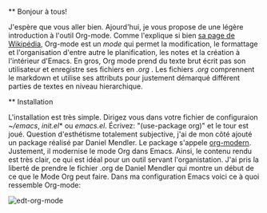 ** Bonjour à tous! 

J'espère que vous aller bien. Ajourd'hui, je vous propose de une légère introduction à l'outil Org-mode. Comme l'explique si bien [sa page de Wikipédia](https://en.wikipedia.org/wiki/Org-mode), Org-mode est un *mode* qui permet la modification, le formattage et l'organisation d'entre autre le planification, les notes et la création à l'intérieur d'Emacs. En gros, Org mode prend du texte brut écrit pas son utilisateur et enregistre ses fichiers en *.org* . Les fichiers *.org* comprennent le markdown et utilise ses attributs pour justement démarqué différent parties de textes en niveau hierarchique.    

** Installation

L'installation est très simple. Dirigez vous dans votre fichier de configuraion *~/emacs*, *init.el** ou *emacs.el*. Écrivez: "(use-package org)" et le tour est joué. Question d'esthétisme totalement subjective, j'ai de mon côté ajouté un package réalisé par Daniel Mendler. Le package s'appele [org-modern](https://github.com/minad/org-modern). Justement, il modernise le mode Org dans Emacs. Ainsi, le contenu rendu est très clair, ce qui est idéal pour un outil servant l'organistation. J'ai pris la liberté de prendre le fichier .org de Daniel Mendler qui montre un début de ce que le Mode Org peut faire. Dans ma configuration Emacs voici ce à quoi ressemble Org-mode: 

![edt-org-mode]() 

